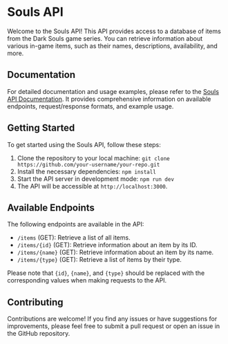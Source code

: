 # Souls API

Welcome to the Souls API! This API provides access to a database of items from the Dark Souls game series. You can retrieve information about various in-game items, such as their names, descriptions, availability, and more.

## Documentation

For detailed documentation and usage examples, please refer to the [Souls API Documentation](https://thomas23.stoplight.io/docs/souls-api/sh57nbfqnkt6p-souls-api). It provides comprehensive information on available endpoints, request/response formats, and example usage.

## Getting Started

To get started using the Souls API, follow these steps:

1. Clone the repository to your local machine: `git clone https://github.com/your-username/your-repo.git`
2. Install the necessary dependencies: `npm install`
3. Start the API server in development mode: `npm run dev`
4. The API will be accessible at `http://localhost:3000`.

## Available Endpoints

The following endpoints are available in the API:

- `/items` (GET): Retrieve a list of all items.
- `/items/{id}` (GET): Retrieve information about an item by its ID.
- `/items/{name}` (GET): Retrieve information about an item by its name.
- `/items/{type}` (GET): Retrieve a list of items by their type.

Please note that `{id}`, `{name}`, and `{type}` should be replaced with the corresponding values when making requests to the API.

## Contributing

Contributions are welcome! If you find any issues or have suggestions for improvements, please feel free to submit a pull request or open an issue in the GitHub repository.
